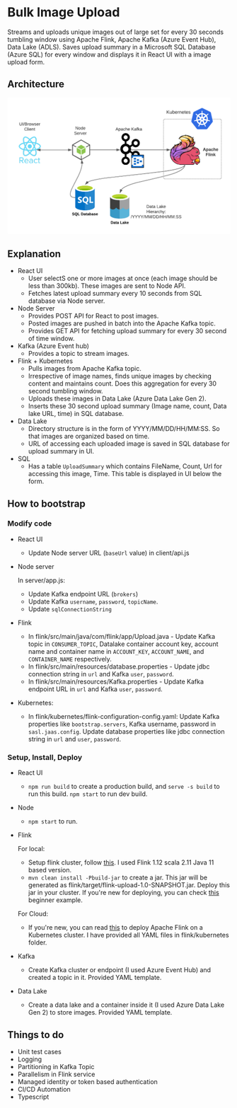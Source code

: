 # Bulk Image Upload

Streams and uploads unique images out of large set for every 30 seconds tumbling window using Apache Flink, Apache Kafka (Azure Event Hub), Data Lake (ADLS). Saves upload summary in a Microsoft SQL Database (Azure SQL) for every window and displays it in React UI with a image upload form.

## Architecture
![client2](./diagram/diagram.png "Architecture")

## Explanation
- React UI
  - User selectS one or more images at once (each image should be less than 300kb). These images are sent to Node API. 
  - Fetches latest upload summary every 10 seconds from SQL database via Node server.
- Node Server
   - Provides POST API for React to post images. 
   - Posted images are pushed in batch into the Apache Kafka topic.
   - Provides GET API for fetching upload summary for every 30 second of time window.
- Kafka (Azure Event hub)
   - Provides a topic to stream images.
- Flink + Kubernetes
   - Pulls images from Apache Kafka topic.
   - Irrespective of image names, finds unique images by checking content and maintains count. Does this aggregation for every 30 second tumbling window.
   - Uploads these images in Data Lake (Azure Data Lake Gen 2).
   - Inserts these 30 second upload summary (Image name, count, Data lake URL, time) in SQL database.
- Data Lake
   - Directory structure is in the form of YYYY/MM/DD/HH/MM:SS. So that images are organized based on time.
   - URL of accessing each uploaded image is saved in SQL database for upload summary in UI.
- SQL 
   - Has a table `UploadSummary` which contains FileName, Count, Url for accessing this image, Time. This table is displayed in UI below the form.
## How to bootstrap
### Modify code
- React UI
  - Update Node server URL (`baseUrl` value) in client/api.js
- Node server

   In server/app.js:
  - Update Kafka endpoint URL (`brokers`)
  - Update Kafka `username`, `password`, `topicName`.
  - Update `sqlConnectionString`
- Flink
  - In flink/src/main/java/com/flink/app/Upload.java - Update Kafka topic in `CONSUMER_TOPIC`, Datalake container account key, account name and container name in `ACCOUNT_KEY`, `ACCOUNT_NAME`, and `CONTAINER_NAME` respectively.
  - In flink/src/main/resources/database.properties - Update jdbc connection string in `url` and Kafka `user`, `password`.
  - In flink/src/main/resources/Kafka.properties - Update Kafka endpoint URL in `url` and Kafka `user`, `password`.
- Kubernetes:
  - In flink/kubernetes/flink-configuration-config.yaml: Update Kafka properties like `bootstrap.servers`, Kafka username, password in `sasl.jaas.config`. Update database properties like jdbc connection string in `url` and `user`, `password`.
### Setup, Install, Deploy
- React UI
  - `npm run build` to create a production build, and `serve -s build` to run this build. `npm start` to run dev build.
- Node
  - `npm start` to run.
- Flink

  For local:
  - Setup flink cluster, follow [this](https://nightlies.apache.org/flink/flink-docs-release-1.14/docs/try-flink/local_installation/). I used Flink 1.12 scala 2.11 Java 11 based version.
  - `mvn clean install -Pbuild-jar` to create a jar. This jar will be generated as flink/target/flink-upload-1.0-SNAPSHOT.jar. Deploy this jar in your cluster. If you're new for deploying, you can check [this](https://nightlies.apache.org/flink/flink-docs-master/docs/try-flink/local_installation/) beginner example.

  For Cloud:
  - If you're new, you can read [this](https://towardsdatascience.com/running-apache-flink-with-rocksdb-on-azure-kubernetes-service-904181d79f72) to deploy Apache Flink on a Kubernetes cluster. I have provided all YAML files in flink/kubernetes folder.
- Kafka
  - Create Kafka cluster or endpoint (I used Azure Event Hub) and created a topic in it. Provided YAML template.
- Data Lake
  - Create a data lake and a container inside it (I used Azure Data Lake Gen 2) to store images. Provided YAML template.


## Things to do
- Unit test cases
- Logging
- Partitioning in Kafka Topic
- Parallelism in Flink service
- Managed identity or token based authentication
- CI/CD Automation
- Typescript
